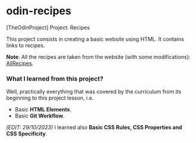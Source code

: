 # odin-recipes
[TheOdinProject] Project: Recipes

This project consists in creating a basic website using HTML.
It contains links to recipes.

**Note**: All the recipes are taken from the website (with some modifications): [AllRecipes](https://www.allrecipes.com/).

### What I learned from this project?

Well, practically everything that was covered by the curriculum
from its beginning to this project lesson, i.e.
- Basic **HTML Elements**.
- Basic **Git Workflow**.

*(EDIT: 29/10/2023)*
I learned also 
**Basic CSS Rules, CSS Properties and CSS Specificity**.